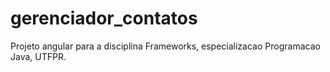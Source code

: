 # gerenciador_contatos
Projeto angular para a disciplina Frameworks, especializacao Programacao Java, UTFPR.

